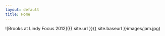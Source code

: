 ```yaml
---
layout: default
title: Home
---
```


![Brooks at Lindy Focus 2012]({{ site.url }}{{ site.baseurl }}images/jam.jpg)
